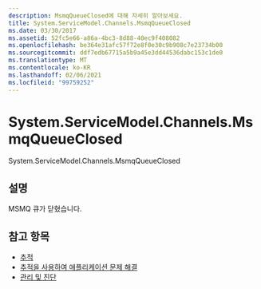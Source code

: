 ```yaml
---
description: MsmqQueueClosed에 대해 자세히 알아보세요.
title: System.ServiceModel.Channels.MsmqQueueClosed
ms.date: 03/30/2017
ms.assetid: 52fc5e66-a86a-4bc3-8d88-40ec9f408082
ms.openlocfilehash: be364e31afc57f72e8f0e30c9b908c7e23734b00
ms.sourcegitcommit: ddf7edb67715a5b9a45e3dd44536dabc153c1de0
ms.translationtype: MT
ms.contentlocale: ko-KR
ms.lasthandoff: 02/06/2021
ms.locfileid: "99759252"
---
```

# <a name="systemservicemodelchannelsmsmqqueueclosed"></a>System.ServiceModel.Channels.MsmqQueueClosed

System.ServiceModel.Channels.MsmqQueueClosed  
  
## <a name="description"></a>설명  

 MSMQ 큐가 닫혔습니다.  
  
## <a name="see-also"></a>참고 항목

- [추적](index.md)
- [추적을 사용하여 애플리케이션 문제 해결](using-tracing-to-troubleshoot-your-application.md)
- [관리 및 진단](../index.md)
